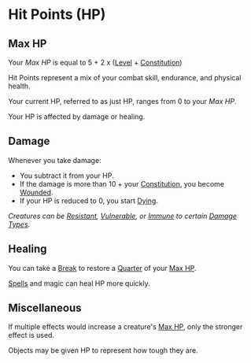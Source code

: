 # Hit Points (HP)

## Max HP

Your *Max HP* is equal to 5 + 2 x ([Level](../Progression/Level.md) + [Constitution](../The%20Ability%20Scores/Constitution.md))

Hit Points represent a mix of your combat skill, endurance, and physical health.

Your current HP, referred to as just HP, ranges from 0 to your *Max HP*.

Your HP is affected by damage or healing.

## Damage

Whenever you take damage:
 
- You subtract it from your HP.
- If the damage is more than 10 + your [Constitution](../The%20Ability%20Scores/Constitution.md), you become [Wounded](../../Game%20Procedures/Conditions/Wounded.md).
- If your HP is reduced to 0, you start [Dying](../../Game%20Procedures/Conditions/Dying.md).

*Creatures can be [Resistant](../../Game%20Procedures/Conditions/Resistant.md), [Vulnerable](../../Game%20Procedures/Conditions/Vulnerable.md), or [Immune](../../Game%20Procedures/Conditions/Immune.md) to certain [Damage Types](../../Game%20Procedures/Combat/Damage/Damage%20Types/{Damage%20Types}.md).*

## Healing

You can take a [Break](../../Game%20Procedures/Core%20Procedures/Break.md) to restore a [Quarter](../../Game%20Procedures/Core%20Procedures/Half.md) of your [Max HP](Hit%20Points.md#Max%20HP).

[Spells](../../Magic/Spells.md) and magic can heal HP more quickly.

## Miscellaneous

If multiple effects would increase a creature's [Max HP](Hit%20Points.md#Max%20HP), only the stronger effect is used.

Objects may be given HP to represent how tough they are.
